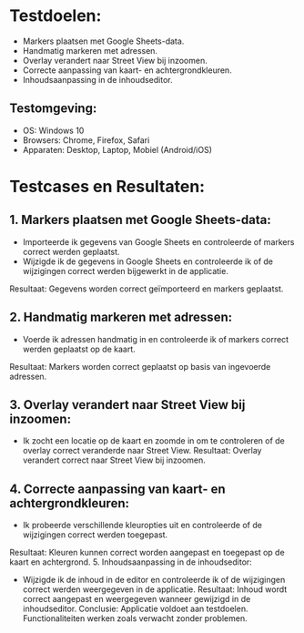 # Testdoelen:
* Markers plaatsen met Google Sheets-data.
* Handmatig markeren met adressen.
* Overlay verandert naar Street View bij inzoomen.
* Correcte aanpassing van kaart- en achtergrondkleuren.
* Inhoudsaanpassing in de inhoudseditor.

## Testomgeving:
* OS: Windows 10
* Browsers: Chrome, Firefox, Safari
* Apparaten: Desktop, Laptop, Mobiel (Android/iOS)

# Testcases en Resultaten:
## 1. Markers plaatsen met Google Sheets-data:
* Importeerde ik gegevens van Google Sheets en controleerde of markers correct werden geplaatst.
* Wijzigde ik de gegevens in Google Sheets en controleerde ik of de wijzigingen correct werden bijgewerkt in de applicatie.

Resultaat: Gegevens worden correct geïmporteerd en markers geplaatst.

## 2. Handmatig markeren met adressen:
* Voerde ik adressen handmatig in en controleerde ik of markers correct werden geplaatst op de kaart.

Resultaat: Markers worden correct geplaatst op basis van ingevoerde adressen.

## 3. Overlay verandert naar Street View bij inzoomen:
* Ik zocht een locatie op de kaart en zoomde in om te controleren of de overlay correct veranderde naar Street View.
Resultaat: Overlay verandert correct naar Street View bij inzoomen.

## 4. Correcte aanpassing van kaart- en achtergrondkleuren:
* Ik probeerde verschillende kleuropties uit en controleerde of de wijzigingen correct werden toegepast.
  
Resultaat: Kleuren kunnen correct worden aangepast en toegepast op de kaart en achtergrond.
5. Inhoudsaanpassing in de inhoudseditor:
* Wijzigde ik de inhoud in de editor en controleerde ik of de wijzigingen correct werden weergegeven in de applicatie.
Resultaat: Inhoud wordt correct aangepast en weergegeven wanneer gewijzigd in de inhoudseditor.
Conclusie:
Applicatie voldoet aan testdoelen. Functionaliteiten werken zoals verwacht zonder problemen.
